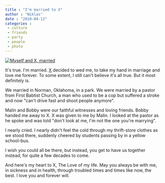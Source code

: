 ```yaml
---
title : "I’m married to X"
author : "Niklas"
date : "2010-04-12"
categories : 
 - culture
 - friends
 - party
 - people
 - photo
---
```


[![](http://farm5.static.flickr.com/4025/4515387384_5c8509af1e.jpg "Myself and X, married")](http://www.flickr.com/photos/pivic/4515387384/)

It's true. I'm married. [X](http://cyndamoore.wordpress.com) decided to wed me, to take my hand in marriage and love me forever. To some extent, I still can't believe it's all true. But it most definitely is.

We married in Norman, Oklahoma, in a park. We were married by a pastor from First Babtist Church, a man who used to be a cop but suffered a stroke and now "can't drive fast and shoot people anymore".

Malin and Bobby were our faithful witnesses and loving friends. Bobby handed me away to X. X was given to me by Malin. I looked at the pastor as he spoke and was told "don't look at me, I'm not the one you're marrying".

I nearly cried. I nearly didn't feel the cold through my thrift-store clothes as we stood there, suddenly cheered by students passing by in a yellow school-bus.

I wish you could all be there, but instead, you get to have us together instead, for quite a few decades to come.

And here's my heart to X, The Love of my life. May you always be with me, in sickness and in health, through troubled times and times like now, the best. I love you and forever will.
